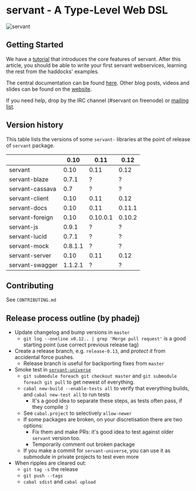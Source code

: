 # servant - A Type-Level Web DSL

![servant](https://raw.githubusercontent.com/haskell-servant/servant/master/servant.png)

## Getting Started

We have a [tutorial](http://haskell-servant.readthedocs.org/en/stable/tutorial/index.html) that
introduces the core features of servant. After this article, you should be able
to write your first servant webservices, learning the rest from the haddocks'
examples.

The central documentation can be found [here](http://haskell-servant.readthedocs.org/).
Other blog posts, videos and slides can be found on the
[website](http://haskell-servant.github.io/).

If you need help, drop by the IRC channel (#servant on freenode) or [mailing
list](https://groups.google.com/forum/#!forum/haskell-servant).

## Version history

This table lists the versions of some `servant-` libraries at the point of
release of `servant` package.

|                     | **0.10** | **0.11** | **0.12** |
| ------------------- | -------- |----------|----------|
| servant             | 0.10     | 0.11     | 0.12     |
| servant-blaze       | 0.7.1    | ?        | ?        |
| servant-cassava     | 0.7      | ?        | ?        |
| servant-client      | 0.10     | 0.11     | 0.12     |
| servant-docs        | 0.10     | 0.11     | 0.11.1   |
| servant-foreign     | 0.10     | 0.10.0.1 | 0.10.2   |
| servant-js          | 0.9.1    | ?        | ?        |
| servant-lucid       | 0.7.1    | ?        | ?        |
| servant-mock        | 0.8.1.1  | ?        | ?        |
| servant-server      | 0.10     | 0.11     | 0.12     |
| servant-swagger     | 1.1.2.1  | ?        | ?        |

## Contributing

See `CONTRIBUTING.md`

## Release process outline (by phadej)

- Update changelog and bump versions in `master`
    - `git log --oneline v0.12.. | grep 'Merge pull request'` is a good starting point (use correct previous release tag)
- Create a release branch, e.g. `release-0.13`, and *protect it* from accidental force pushes.
    - Release branch is useful for backporting fixes from `master`
- Smoke test in [`servant-universe`](https://github.com/phadej/servant-universe)
    - `git submodule foreach git checkout master` and `git submodule foreach git pull` to get newest of everything.
    - `cabal new-build --enable-tests all` to verify that everything builds, and `cabal new-test all` to run tests
        - It's a good idea to separate these steps, as tests often pass, if they compile :)
    - See `cabal.project` to selectively `allow-newer`
    - If some packages are broken, on your discretisation there are two options:
        - Fix them and make PRs: it's good idea to test against older `servant` version too.
        - Temporarily comment out broken package
    - If you make a commit for `servant-universe`, you can use it as submodule in private projects to test even more
- When ripples are cleared out:
    - `git tag -s` the release
    - `git push --tags`
    - `cabal sdist` and `cabal upload`
